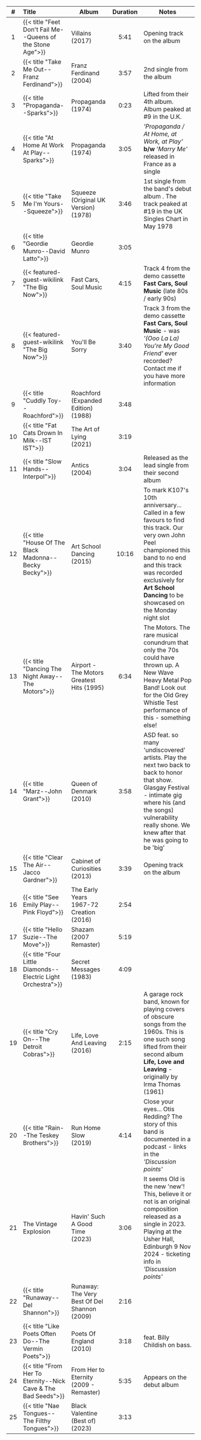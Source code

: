 | #  | Title                                                          | Album                                        | Duration | Notes                                                                                                                                                                                                                                            |
|:--:|:---------------------------------------------------------------|----------------------------------------------|:--------:|--------------------------------------------------------------------------------------------------------------------------------------------------------------------------------------------------------------------------------------------------|
| 1  | {{< title "Feet Don't Fail Me--Queens of the Stone Age">}}     | Villains (2017)                              |   5:41   | Opening track on the album                                                                                                                                                                                                                       |
| 2  | {{< title "Take Me Out--Franz Ferdinand">}}                    | Franz Ferdinand (2004)                       |   3:57   | 2nd single from the album                                                                                                                                                                                                                        |
| 3  | {{< title "Propaganda--Sparks">}}                              | Propaganda (1974)                            |   0:23   | Lifted from their 4th album. Album peaked at #9 in the U.K.                                                                                                                                                                                      |
| 4  | {{< title "At Home At Work At Play--Sparks">}}                 | Propaganda (1974)                            |   3:05   | _'Propaganda / At Home, at Work, at Play'_ **b/w** _'Marry Me'_ released in France as a single                                                                                                                                                   |
| 5  | {{< title "Take Me I'm Yours--Squeeze">}}                      | Squeeze (Original UK Version) (1978)         |   3:46   | 1st single from the band's debut album . The track peaked at #19 in the UK Singles Chart in May 1978                                                                                                                                             |
| 6  | {{< title "Geordie Munro--David Latto">}}                      | Geordie Munro                                |   3:05   |                                                                                                                                                                                                                                                  |
| 7  | {{< featured-guest-wikilink "The Big Now">}}                   | Fast Cars, Soul Music                        |   4:15   | Track 4 from the demo cassette **Fast Cars, Soul Music** (late 80s / early 90s)                                                                                                                                                                  |
| 8  | {{< featured-guest-wikilink "The Big Now">}}                   | You'll Be Sorry                              |   3:40   | Track 3 from the demo cassette **Fast Cars, Soul Music** - was _'(Ooo La La) You\'re My Good Friend'_ ever recorded? Contact me if you have more information                                                                                     |
| 9  | {{< title "Cuddly Toy--Roachford">}}                           | Roachford (Expanded Edition) (1988)          |   3:48   |                                                                                                                                                                                                                                                  |
| 10 | {{< title "Fat Cats Drown In Milk--IST IST">}}                 | The Art of Lying (2021)                      |   3:19   |                                                                                                                                                                                                                                                  |
| 11 | {{< title "Slow Hands--Interpol">}}                            | Antics (2004)                                |   3:04   | Released as the lead single from their second album                                                                                                                                                                                              |
| 12 | {{< title "House Of The Black Madonna--Becky Becky">}}         | Art School Dancing (2015)                    |  10:16   | To mark K107's 10th anniversary... Called in a few favours to find this track. Our very own John Peel championed this band to no end and this track was recorded exclusively for **Art School Dancing** to be showcased on the Monday night slot |
| 13 | {{< title "Dancing The Night Away--The Motors">}}              | Airport - The Motors Greatest Hits (1995)    |   6:34   | The Motors. The rare musical conundrum that only the 70s could have thrown up. A New Wave Heavy Metal Pop Band! Look out for the Old Grey Whistle Test performance of this - something else!                                                     |
| 14 | {{< title "Marz--John Grant">}}                                | Queen of Denmark (2010)                      |   3:58   | ASD feat. so many 'undiscovered' artists. Play the next two back to back to honor that show. Glasgay Festival - intimate gig where his (and the songs) vulnerability really shone. We knew after that he was going to be 'big'                   |
| 15 | {{< title "Clear The Air--Jacco Gardner">}}                    | Cabinet of Curiosities (2013)                |   3:39   | Opening track on the album                                                                                                                                                                                                                       |
| 16 | {{< title "See Emily Play--Pink Floyd">}}                      | The Early Years 1967-72 Creation (2016)      |   2:54   |                                                                                                                                                                                                                                                  |
| 17 | {{< title "Hello Suzie--The Move">}}                           | Shazam (2007 Remaster)                       |   5:19   |                                                                                                                                                                                                                                                  |
| 18 | {{< title "Four Little Diamonds--Electric Light Orchestra">}}  | Secret Messages (1983)                       |   4:09   |                                                                                                                                                                                                                                                  |
| 19 | {{< title "Cry On--The Detroit Cobras">}}                      | Life, Love And Leaving (2016)                |   2:15   | A garage rock band, known for playing covers of obscure songs from the 1960s. This is one such song lifted from their second album **Life, Love and Leaving** - originally by Irma Thomas (1961)                                                 |
| 20 | {{< title "Rain--The Teskey Brothers">}}                       | Run Home Slow (2019)                         |   4:14   | Close your eyes... Otis Redding? The story of this band is documented in a podcast - links in the _'Discussion points'_                                                                                                                          |
| 21 | The Vintage Explosion                                          | Havin' Such A Good Time (2023)               |   3:06   | It seems Old is the new 'new'! This, believe it or not is an original composition released as a single in 2023. Playing at the Usher Hall, Edinburgh 9 Nov 2024 - ticketing info in _'Discussion points'_                                        |
| 22 | {{< title "Runaway--Del Shannon">}}                            | Runaway: The Very Best Of Del Shannon (2009) |   2:16   |                                                                                                                                                                                                                                                  |
| 23 | {{< title "Like Poets Often Do--The Vermin Poets">}}           | Poets Of England (2010)                      |   3:18   | feat. Billy Childish on bass.                                                                                                                                                                                                                    |
| 24 | {{< title "From Her To Eternity--Nick Cave & The Bad Seeds">}} | From Her to Eternity (2009 - Remaster)       |   5:35   | Appears on the debut album                                                                                                                                                                                                                       |
| 25 | {{< title "Nae Tongues--The Filthy Tongues">}}                 | Black Valentine (Best of) (2023)             |   3:13   |                                                                                                                                                                                                                                                  |
